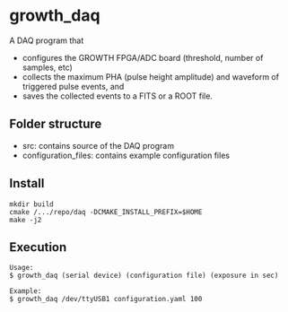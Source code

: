 # growth_daq

A DAQ program that 

- configures the GROWTH FPGA/ADC board (threshold, number of samples, etc)
- collects the maximum PHA (pulse height amplitude) and waveform of
  triggered pulse events, and
- saves the collected events to a FITS or a ROOT file.

## Folder structure

- src: contains source of the DAQ program
- configuration_files: contains example configuration files

## Install

```
mkdir build
cmake /.../repo/daq -DCMAKE_INSTALL_PREFIX=$HOME
make -j2
```

## Execution

```
Usage:
$ growth_daq (serial device) (configuration file) (exposure in sec)

Example:
$ growth_daq /dev/ttyUSB1 configuration.yaml 100
```

